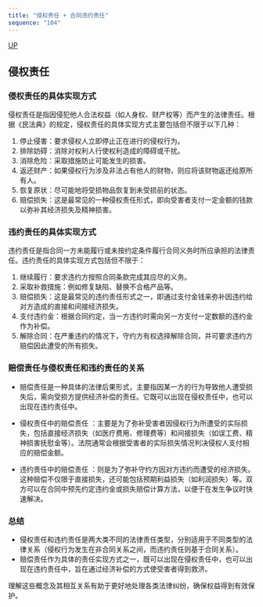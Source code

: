 ```yaml
---
title: "侵权责任 + 合同违约责任"
sequence: "104"
---
```


[UP](/law/civil-law-index.html)

## 侵权责任

### 侵权责任的具体实现方式

侵权责任是指因侵犯他人合法权益（如人身权、财产权等）而产生的法律责任。根据《民法典》的规定，侵权责任的具体实现方式主要包括但不限于以下几种：

1. 停止侵害：要求侵权人立即停止正在进行的侵权行为。
2. 排除妨碍：消除对权利人行使权利造成的障碍或干扰。
3. 消除危险：采取措施防止可能发生的损害。
4. 返还财产：如果侵权行为涉及非法占有他人的财物，则应将该财物返还给原所有人。
5. 恢复原状：尽可能地将受损物品恢复到未受损前的状态。
6. 赔偿损失：这是最常见的一种侵权责任形式，即向受害者支付一定金额的钱款以弥补其经济损失及精神损害。

### 违约责任的具体实现方式

违约责任是指合同一方未能履行或未按约定条件履行合同义务时所应承担的法律责任。违约责任的具体实现方式包括但不限于：

1. 继续履行：要求违约方按照合同条款完成其应尽的义务。
2. 采取补救措施：例如修复缺陷、替换不合格产品等。
3. 赔偿损失：这是最常见的违约责任形式之一，即通过支付金钱来弥补因违约给对方造成的直接和间接经济损失。
4. 支付违约金：根据合同约定，当一方违约时需向另一方支付一定数额的违约金作为补偿。
5. 解除合同：在严重违约的情况下，守约方有权选择解除合同，并可要求违约方赔偿因此遭受的所有损失。

### 赔偿责任与侵权责任和违约责任的关系

- 赔偿责任是一种具体的法律后果形式，主要指因某一方的行为导致他人遭受损失后，需向受损方提供经济补偿的责任。它既可以出现在侵权责任中，也可以出现在违约责任中。

- 侵权责任中的赔偿责任
  ：主要是为了弥补受害者因侵权行为所遭受的实际损失，包括直接经济损失（如医疗费用、修理费等）和间接损失（如误工费、精神损害抚慰金等）。法院通常会根据受害者的实际损失情况判决侵权人支付相应的赔偿金额。

- 违约责任中的赔偿责任
  ：则是为了弥补守约方因对方违约而遭受的经济损失。这种赔偿不仅限于直接损失，还可能包括预期利益损失（如利润损失）等。双方可以在合同中预先约定违约金或损失赔偿计算方法，以便于在发生争议时快速解决。

### 总结

- 侵权责任和违约责任是两大类不同的法律责任类型，分别适用于不同类型的法律关系（侵权行为发生在非合同关系之间，而违约责任则基于合同关系）。
- 赔偿责任作为具体的责任实现方式之一，既可以出现在侵权责任中，也可以出现在违约责任中，旨在通过经济补偿的方式使受害者得到救济。

理解这些概念及其相互关系有助于更好地处理各类法律纠纷，确保权益得到有效保护。
